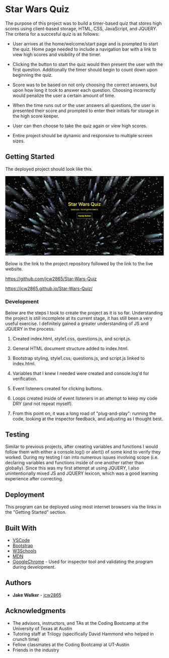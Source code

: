 # Star Wars Quiz

The purpose of this project was to build a timer-based quiz that stores high scores using client-based storage, HTML, CSS, JavaScript, and JQUERY. The criteria for a succesful quiz is as follows:

* User arrives at the home/welcome/start page and is prompted to start the quiz. Home page needed to include a navigation bar with a link to view high scores and visibility of the timer.

* Clicking the button to start the quiz would then present the user with the first question. Additionally the timer should begin to count down upon beginning the quiz. 

* Score was to be based on not only choosing the correct answers, but upon how long it took to answer each question. Choosing incorrectly would penalize the user a certain amount of time. 

* When the time runs out or the user answers all questions, the user is presented their score and prompted to enter their initials for storage in the high score keeper. 

* User can then choose to take the quiz again or view high scores. 

* Entire project should be dynamic and responsive to multiple screen sizes. 

## Getting Started

The deployed project should look like this.

![DeployedProject](screenshot.png)

Below is the link to the project repository followed by the link to the live website. 

https://github.com/jcw2865/Star-Wars-Quiz

https://jcw2865.github.io/Star-Wars-Quiz/

### Development

Below are the steps I took to create the project as it is so far. Understanding the project is still incomplete at its current stage, it has still been a very useful exercise. I definitely gained a greater understanding of JS and JQUERY in the process. 

1. Created index.html, style1.css, questions.js, and script.js. 

2. General HTML document structure added to index.html. 

3. Bootstrap styling, style1.css, questions.js, and script.js linked to index.html. 

4. Variables that I knew I needed were created and console.log'd for verification. 

5. Event listeners created for clicking buttons.

6. Loops created inside of event listeners in an attempt to keep my code DRY (and not repeat myself). 

7. From this point on, it was a long road of "plug-and-play": running the code, looking at the inspector feedback, and adjusting as I thought best.

## Testing

Similar to previous projects, after creating variables and functions I would follow them with either a console.log() or alert() of some kind to verify they worked. During my testing I ran into numerous issues involving scope (i.e. declaring variables and functions inside of one another rather than globally). Since this was my first attempt at using JQUERY, I also unintentionally mixed JS and JQUERY lexicon, which was a good learning experience after correcting. 

## Deployment

This program can be deployed using most internet browsers via the links in the "Getting Started" section. 

## Built With

* [VSCode](https://code.visualstudio.com/)
* [Bootstrap](https://getbootstrap.com/)
* [W3Schools](https://www.w3schools.com/)
* [MDN](https://developer.mozilla.org/en-US/)
* [GoogleChrome](https://www.google.com/chrome/) - Used for inspector tool and validating the program during development. 

<!-- ## Contributing

Please read [CONTRIBUTING.md](https://gist.github.com/PurpleBooth/b24679402957c63ec426) for details on our code of conduct, and the process for submitting pull requests to us. -->

## Authors

* **Jake Walker** - [jcw2865](https://github.com/jcw2865)

<!-- See also the list of [contributors](https://github.com/your/project/contributors) who participated in this project. -->

<!-- ## License

This project is licensed under the MIT License - see the [LICENSE.md](LICENSE.md) file for details -->

## Acknowledgments

* The advisors, instructors, and TAs at the Coding Bootcamp at the University of Texas at Austin
* Tutoring staff at Trilogy (specifically David Hammond who helped in crunch time)
* Fellow classmates at the Coding Bootcamp at UT-Austin
* Friends in the industry

